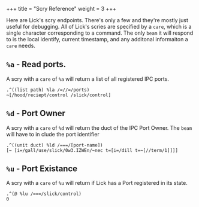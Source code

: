 +++
title = "Scry Reference"
weight = 3
+++

Here are Lick's scry endpoints. There's only a few and they're mostly just useful for debugging. All of Lick's scries are specified by a `care`, which is a single character corresponding to a command. 
The only `beam` it will respond to is the local identify, current timestamp, and any additonal informaiton a `care` needs. 

## `%a` - Read ports.

A scry with a `care` of `%a` will return a list of all registered IPC ports.

```
.^((list path) %la /=//=/ports)
~[/hood/reciept/control /slick/control]
```

## `%d` - Port Owner

A scry with a `care` of `%d` will return the duct of the IPC Port Owner. The `beam` will have to in clude the port identifier

```
.^((unit duct) %ld /===/[port-name])
[~ [i=/gall/use/slick/0w3.IZWEn/~nec t=[i=/dill t=~[//term/1]]]]
```

## `%u` - Port Existance

A scry with a `care` of `%u` will return if Lick has a Port registered in its state.

```
.^(@ %lu /===/slick/control)
0
```

